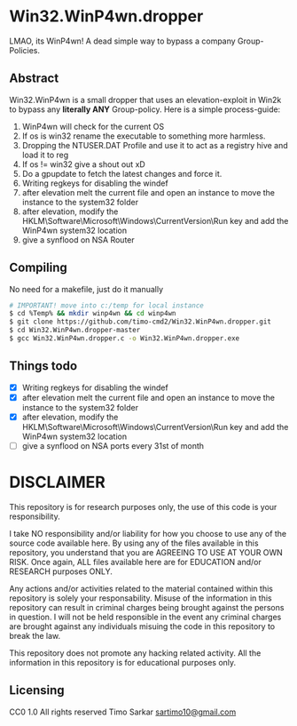 # Win32.WinP4wn.dropper
LMAO, its WinP4wn! A dead simple way to bypass a company Group-Policies.

## Abstract

Win32.WinP4wn is a small dropper that uses an elevation-exploit in Win2k to bypass any **literally ANY** Group-policy. Here is a simple process-guide:

1. WinP4wn will check for the current OS
2. If os is win32 rename the executable to something more harmless.
3. Dropping the NTUSER.DAT Profile and use it to act as a registry hive and load it to reg
4. If os != win32 give a shout out xD
5. Do a gpupdate to fetch the latest changes and force it.
6. Writing regkeys for disabling the windef
7. after elevation melt the current file and open an instance to move the instance to the system32 folder
8. after elevation, modify the HKLM\Software\Microsoft\Windows\CurrentVersion\Run key and add the WinP4wn system32 location
9. give a synflood on NSA Router

## Compiling 

No need for a makefile, just do it manually

```bash
# IMPORTANT! move into c:/temp for local instance 
$ cd %Temp% && mkdir winp4wn && cd winp4wn
$ git clone https://github.com/timo-cmd2/Win32.WinP4wn.dropper.git
$ cd Win32.WinP4wn.dropper-master
$ gcc Win32.WinP4wn.dropper.c -o Win32.WinP4wn.dropper.exe
```

## Things todo

- [x] Writing regkeys for disabling the windef
- [x] after elevation melt the current file and open an instance to move the instance to the system32 folder
- [x] after elevation, modify the HKLM\Software\Microsoft\Windows\CurrentVersion\Run key and add the WinP4wn system32 location
- [ ] give a synflood on NSA ports every 31st of month

# DISCLAIMER

This repository is for research purposes only, the use of this code is your responsibility.

I take NO responsibility and/or liability for how you choose to use any of the source code available here. By using any of the files available in this repository, you understand that you are AGREEING TO USE AT YOUR OWN RISK. Once again, ALL files available here are for EDUCATION and/or RESEARCH purposes ONLY.

Any actions and/or activities related to the material contained within this repository is solely your responsability. Misuse of the information in this repository can result in criminal charges being brought against the persons in question. I will not be held responsible in the event any criminal charges are brought against any individuals misuing the code in this repository to break the law.

This repository does not promote any hacking related activity. All the information in this repository is for educational purposes only.

## Licensing 

CC0 1.0 All rights reserved Timo Sarkar <sartimo10@gmail.com>
